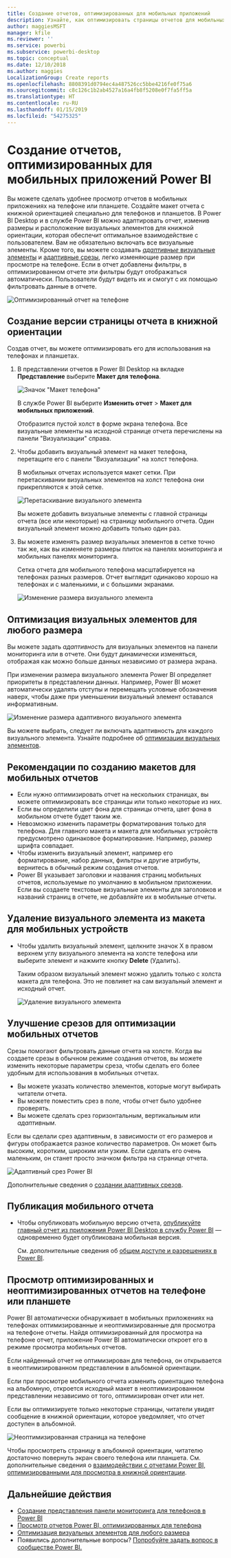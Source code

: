 ```yaml
---
title: Создание отчетов, оптимизированных для мобильных приложений
description: Узнайте, как оптимизировать страницы отчетов для мобильных приложений Power BI путем создания версии отчета с книжной ориентацией специально для телефонов и планшетов.
author: maggiesMSFT
manager: kfile
ms.reviewer: ''
ms.service: powerbi
ms.subservice: powerbi-desktop
ms.topic: conceptual
ms.date: 12/10/2018
ms.author: maggies
LocalizationGroup: Create reports
ms.openlocfilehash: 8808391d0794ec4a487526cc5bbe4216fe0f75a6
ms.sourcegitcommit: c8c126c1b2ab4527a16a4fb8f5208e0f7fa5ff5a
ms.translationtype: HT
ms.contentlocale: ru-RU
ms.lasthandoff: 01/15/2019
ms.locfileid: "54275325"
---
```

# <a name="create-reports-optimized-for-the-power-bi-mobile-apps"></a>Создание отчетов, оптимизированных для мобильных приложений Power BI
Вы можете сделать удобнее просмотр отчетов в мобильных приложениях на телефоне или планшете. Создайте макет отчета с книжной ориентацией специально для телефонов и планшетов. В Power BI Desktop и в службе Power BI можно адаптировать отчет, изменив размеры и расположение визуальных элементов для книжной ориентации, которая обеспечит оптимальное взаимодействие с пользователем. Вам не обязательно включать все визуальные элементы. Кроме того, вы можете создавать [*адаптивные* визуальные элементы](#optimize-a-visual-for-any-size) и [адаптивные срезы](#enhance-slicers-to-to-work-well-in-phone-reports), легко изменяющие размер при просмотре на телефоне. Если в отчет добавлены фильтры, в оптимизированном отчете эти фильтры будут отображаться автоматически. Пользователи будут видеть их и смогут с их помощью фильтровать данные в отчете.

![Оптимизированный отчет на телефоне](media/desktop-create-phone-report/desktop-create-phone-report-1.png)

## <a name="lay-out-a-portrait-version-of-a-report-page"></a>Создание версии страницы отчета в книжной ориентации

Создав отчет, вы можете оптимизировать его для использования на телефонах и планшетах.

1. В представлении отчетов в Power BI Desktop на вкладке **Представление** выберите **Макет для телефона**.  
   
    ![Значок "Макет телефона"](media/desktop-create-phone-report/desktop-create-phone-report-3.png)
   
    В службе Power BI выберите **Изменить отчет** > **Макет для мобильных приложений**.

    Отобразится пустой холст в форме экрана телефона. Все визуальные элементы на исходной странице отчета перечислены на панели "Визуализации" справа.

3. Чтобы добавить визуальный элемент на макет телефона, перетащите его с панели "Визуализации" на холст телефона.
   
    В мобильных отчетах используется макет сетки. При перетаскивании визуальных элементов на холст телефона они прикрепляются к этой сетке.
   
    ![Перетаскивание визуального элемента](media/desktop-create-phone-report/desktop-create-phone-report-4.gif)
   
    Вы можете добавить визуальные элементы с главной страницы отчета (все или некоторые) на страницу мобильного отчета. Один визуальный элемент можно добавить только один раз.

4. Вы можете изменять размер визуальных элементов в сетке точно так же, как вы изменяете размеры плиток на панелях мониторинга и мобильных панелях мониторинга.
   
   Сетка отчета для мобильного телефона масштабируется на телефонах разных размеров. Отчет выглядит одинаково хорошо на телефонах и с маленькими, и с большими экранами.
   
   ![Изменение размера визуального элемента](media/desktop-create-phone-report/desktop-create-phone-report-5.gif)

## <a name="optimize-a-visual-for-any-size"></a>Оптимизация визуальных элементов для любого размера
Вы можете задать *адаптивность* для визуальных элементов на панели мониторинга или в отчете. Они будут динамически изменяться, отображая как можно больше данных независимо от размера экрана. 

При изменении размера визуального элемента Power BI определяет приоритеты в представлении данных. Например, Power BI может автоматически удалять отступы и перемещать условные обозначения наверх, чтобы даже при уменьшении визуальный элемент оставался информативным.

![Изменение размера адаптивного визуального элемента](media/desktop-create-phone-report/desktop-create-phone-report-6.gif)

Вы можете выбрать, следует ли включать адаптивность для каждого визуального элемента. Узнайте подробнее об [оптимизации визуальных элементов](visuals/desktop-create-responsive-visuals.md).

## <a name="considerations-when-creating-phone-report-layouts"></a>Рекомендации по созданию макетов для мобильных отчетов
* Если нужно оптимизировать отчет на нескольких страницах, вы можете оптимизировать все страницы или только некоторые из них. 
* Если вы определили цвет фона для страницы отчета, цвет фона в мобильном отчете будет таким же.
* Невозможно изменить параметры форматирования только для телефона. Для главного макета и макета для мобильных устройств предусмотрено одинаковое форматирование. Например, размер шрифта совпадает.
* Чтобы изменить визуальный элемент, например его форматирование, набор данных, фильтры и другие атрибуты, вернитесь в обычный режим создания отчетов.
* Power BI указывает заголовки и названия страниц мобильных отчетов, используемые по умолчанию в мобильном приложении. Если вы создаете текстовые визуальные элементы для заголовков и названий страниц в отчете, не добавляйте их в мобильные отчеты.     

## <a name="remove-a-visual-from-the-phone-layout"></a>Удаление визуального элемента из макета для мобильных устройств
* Чтобы удалить визуальный элемент, щелкните значок X в правом верхнем углу визуального элемента на холсте телефона или выберите элемент и нажмите кнопку **Delete** (Удалить).
  
   Таким образом визуальный элемент можно удалить только с холста макета для телефона. Это не повлияет на сам визуальный элемент и исходный отчет.
  
   ![Удаление визуального элемента](media/desktop-create-phone-report/desktop-create-phone-report-7.gif)

## <a name="enhance-slicers-to-work-well-in-phone-reports"></a>Улучшение срезов для оптимизации мобильных отчетов
Срезы помогают фильтровать данные отчета на холсте. Когда вы создаете срезы в обычном режиме создания отчетов, вы можете изменить некоторые параметры среза, чтобы сделать его более удобным для использования в мобильных отчетах.

* Вы можете указать количество элементов, которые могут выбирать читатели отчета.
* Вы можете поместить срез в поле, чтобы отчет было удобнее проверять.
* Вы можете сделать срез горизонтальным, вертикальным или *адаптивным*. 

Если вы сделали срез адаптивным, в зависимости от его размеров и фигуры отображается разное количество параметров. Он может быть высоким, коротким, широким или узким. Если сделать его очень маленьким, он станет просто значком фильтра на странице отчета. 

![Адаптивный срез Power BI](media/desktop-create-phone-report/desktop-create-phone-report-8.png)

Дополнительные сведения о [создании адаптивных срезов](power-bi-slicer-filter-responsive.md).

## <a name="publish-a-phone-report"></a>Публикация мобильного отчета
* Чтобы опубликовать мобильную версию отчета, [опубликуйте главный отчет из приложения Power BI Desktop в службу Power BI](desktop-upload-desktop-files.md) — одновременно будет опубликована мобильная версия.
  
    См. дополнительные сведения об [общем доступе и разрешениях в Power BI](service-how-to-collaborate-distribute-dashboards-reports.md).

## <a name="view-optimized-and-unoptimized-reports-on-a-phone-or-tablet"></a>Просмотр оптимизированных и неоптимизированных отчетов на телефоне или планшете
Power BI автоматически обнаруживает в мобильных приложениях на телефонах оптимизированные и неоптимизированные для просмотра на телефоне отчеты. Найдя оптимизированный для просмотра на телефоне отчет, приложение Power BI автоматически откроет его в режиме просмотра мобильных отчетов.

Если найденный отчет не оптимизирован для телефона, он открывается в неоптимизированном представлении в альбомной ориентации.  

Если при просмотре мобильного отчета изменить ориентацию телефона на альбомную, откроется исходный макет в неоптимизированном представлении независимо от того, оптимизирован отчет или нет.

Если вы оптимизируете только некоторые страницы, читатели увидят сообщение в книжной ориентации, которое уведомляет, что отчет доступен в альбомной.

![Неоптимизированная страница на телефоне](media/desktop-create-phone-report/desktop-create-phone-report-9.png)

Чтобы просмотреть страницу в альбомной ориентации, читателю достаточно повернуть экран своего телефона или планшета. См. дополнительные сведения о [взаимодействии с отчетами Power BI, оптимизированными для просмотра в книжной ориентации](consumer/mobile/mobile-apps-view-phone-report.md).

## <a name="next-steps"></a>Дальнейшие действия
* [Создание представления панели мониторинга для телефонов в Power BI](service-create-dashboard-mobile-phone-view.md)
* [Просмотр отчетов Power BI, оптимизированных для телефона](consumer/mobile/mobile-apps-view-phone-report.md)
* [Оптимизация визуальных элементов для любого размера](visuals/desktop-create-responsive-visuals.md)
* Появились дополнительные вопросы? [Попробуйте задать вопрос в сообществе Power BI.](http://community.powerbi.com/)

